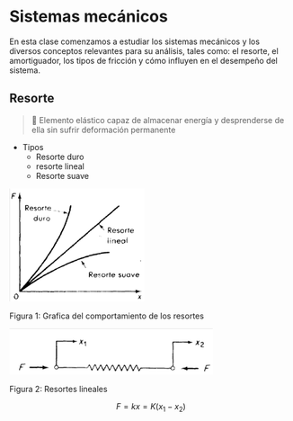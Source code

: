 # Sistemas mecánicos
En esta clase comenzamos a estudiar los sistemas mecánicos y los diversos conceptos relevantes para su análisis, tales como: el resorte, el amortiguador, los tipos de fricción y cómo influyen en el desempeño del sistema.

## Resorte

> 🔑 Elemento elástico capaz de almacenar energía y desprenderse de ella sin sufrir deformación permanente
- Tipos
    - Resorte duro
    - resorte lineal
    - Resorte suave
 
![Sistema](https://github.com/Santi24Garcia/APUNTES/blob/main/IMAGENES/TiposResorte.png)

Figura 1: Grafica del comportamiento de los resortes

![Sistema](https://github.com/Santi24Garcia/APUNTES/blob/main/IMAGENES/ResorteLinea.png)

Figura 2: Resortes lineales

$$F=kx=K\left(x_1-x_2\right)$$
